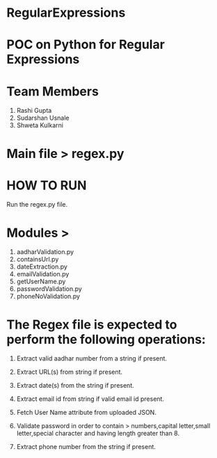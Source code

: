 # RegularExpressions

# POC on Python for Regular Expressions

# Team Members

1. Rashi Gupta
2. Sudarshan Usnale
3. Shweta Kulkarni

# Main file > regex.py

# HOW TO RUN

Run the regex.py file.

# Modules >

1. aadharValidation.py
2. containsUrl.py
3. dateExtraction.py
4. emailValidation.py
5. getUserName.py
6. passwordValidation.py
7. phoneNoValidation.py

# The Regex file is expected to perform the following operations:

1. Extract valid aadhar number from a string if present.

2. Extract URL(s) from string if present.

3. Extract date(s) from the string if present.

4. Extract email id from string if valid email id present.

5. Fetch User Name attribute from uploaded JSON.

6. Validate password in order to contain > numbers,capital letter,small letter,special character and having length greater than 8.

7. Extract phone number from the string if present.
